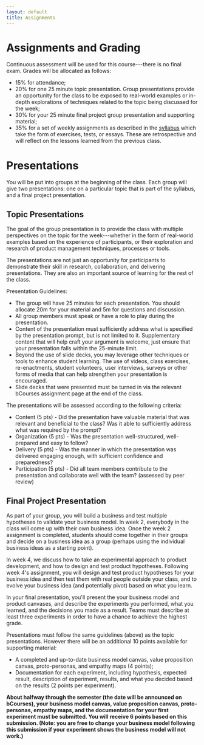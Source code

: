 ```yaml
---
layout: default
title: Assignments
---
```


# Assignments and Grading

Continuous assessment will be used for this course---there is no final exam. Grades will be allocated as follows:

* 15% for attendance;
* 20% for one 25 minute topic presentation. Group presentations provide an opportunity for the class to be exposed to real-world examples or in-depth explorations of techniques related to the topic being discussed for the week;
* 30% for your 25 minute final project group presentation and supporting material;
* 35% for a set of weekly assignments as described in the [syllabus](/syllabus.html) which take the form of exercises, tests, or essays. These are retrospective and will reflect on the lessons learned from the previous class.

# Presentations

You will be put into groups at the beginning of the class. Each group will give two presentations: one on a particular topic that is part of the syllabus, and a final project presentation.

## Topic Presentations

The goal of the group presentation is to provide the class with
multiple perspectives on the topic for the week---whether in
the form of real-world examples based on the experience of
participants, or their exploration and research of product management
techniques, processes or tools.

The presentations are not just an opportunity for participants to
demonstrate their skill in research, collaboration, and delivering
presentations. They are also an important source of learning for the
rest of the class.

Presentation Guidelines:

* The group will have 25 minutes for each presentation. You should allocate 20m for your material and 5m for questions and discussion.
* All group members must speak or have a role to play during the presentation.
* Content of the presentation must sufficiently address what is specified by the presentation prompt, but is not limited to it. Supplementary content that will help craft your argument is welcome, just ensure that your presentation falls within the 25-minute limit.
* Beyond the use of slide decks, you may leverage other techniques or tools to enhance student learning. The use of videos, class exercises, re-enactments, student volunteers, user interviews, surveys or other forms of media that can help strengthen your presentation is encouraged.
* Slide decks that were presented must be turned in via the relevant bCourses assignment page at the end of the class.

The presentations will be assessed according to the following criteria:

* Content (5 pts) - Did the presentation have valuable material that
  was relevant and beneficial to the class? Was it able to
  sufficiently address what was required by the prompt?
* Organization (5 pts) - Was the presentation well-structured,
  well-prepared and easy to follow?
* Delivery (5 pts) - Was the manner in which the presentation was
  delivered engaging enough, with sufficient confidence and
  preparedness?
* Participation (5 pts) - Did all team members contribute to the
  presentation and collaborate well with the team? (assessed by peer review)

## Final Project Presentation

As part of your group, you will build a business and test multiple hypotheses to validate your business model. In week 2, everybody in the class will come up with their own business idea. Once the week 2 assignment is completed, students should come together in their groups and decide on a business idea as a group (perhaps using the individual business ideas as a starting point).

In week 4, we discuss how to take an experimental approach to product development, and how to design and test product hypotheses. Following week 4's assignment, you will design and test product hypotheses for your business idea and then test them with real people outside your class, and to evolve your business idea (and potentially pivot) based on what you learn.

In your final presentation, you'll present the your business model and product canvases, and describe the experiments you performed, what you learned, and the decisions you made as a result. Teams must describe at least three experiments in order to have a chance to achieve the highest grade.

Presentations must follow the same guidelines (above) as the topic presentations. However there will be an additional 10 points available for supporting material:

* A completed and up-to-date business model canvas, value proposition canvas, proto-personas, and empathy maps (4 points);
* Documentation for each experiment, including hypothesis, expected result, description of experiment, results, and what you decided based on the results (2 points per experiment).

**About halfway through the semester (the date will be announced on bCourses), your business model canvas, value proposition canvas, proto-personas, empathy maps, and the documentation for your first experiment must be submitted. You will receive 6 points based on this submission. (Note: you are free to change your business model following this submission if your experiment shows the business model will not work.)**
